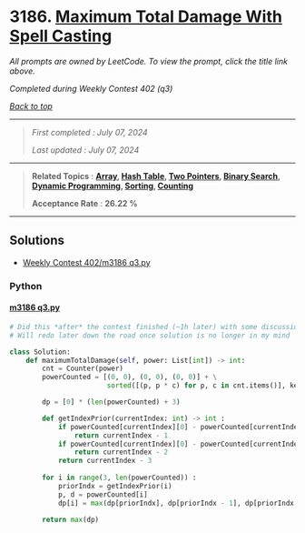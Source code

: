 # 3186. [Maximum Total Damage With Spell Casting](<https://leetcode.com/problems/maximum-total-damage-with-spell-casting>)

*All prompts are owned by LeetCode. To view the prompt, click the title link above.*

*Completed during Weekly Contest 402 (q3)*

*[Back to top](<../README.md>)*

------

> *First completed : July 07, 2024*
>
> *Last updated : July 07, 2024*

------

> **Related Topics** : **[Array](<by_topic/Array.md>), [Hash Table](<by_topic/Hash Table.md>), [Two Pointers](<by_topic/Two Pointers.md>), [Binary Search](<by_topic/Binary Search.md>), [Dynamic Programming](<by_topic/Dynamic Programming.md>), [Sorting](<by_topic/Sorting.md>), [Counting](<by_topic/Counting.md>)**
>
> **Acceptance Rate** : **26.22 %**

------

## Solutions

- [Weekly Contest 402/m3186 q3.py](<../my-submissions/Weekly Contest 402/m3186 q3.py>)
### Python
#### [m3186 q3.py](<../my-submissions/Weekly Contest 402/m3186 q3.py>)
```Python
# Did this *after* the contest finished (~1h later) with some discussion help
# Will redo later down the road once solution is no longer in my mind

class Solution:
    def maximumTotalDamage(self, power: List[int]) -> int:
        cnt = Counter(power)
        powerCounted = [(0, 0), (0, 0), (0, 0)] + \
                        sorted([(p, p * c) for p, c in cnt.items()], key=lambda x: x[0])

        dp = [0] * (len(powerCounted) + 3)

        def getIndexPrior(currentIndex: int) -> int :
            if powerCounted[currentIndex][0] - powerCounted[currentIndex - 1][0] > 2 :
                return currentIndex - 1
            if powerCounted[currentIndex][0] - powerCounted[currentIndex - 2][0] > 2 :
                return currentIndex - 2
            return currentIndex - 3
            
        for i in range(3, len(powerCounted)) :
            priorIndx = getIndexPrior(i)
            p, d = powerCounted[i]
            dp[i] = max(dp[priorIndx], dp[priorIndx - 1], dp[priorIndx - 2]) + d

        return max(dp)
```

